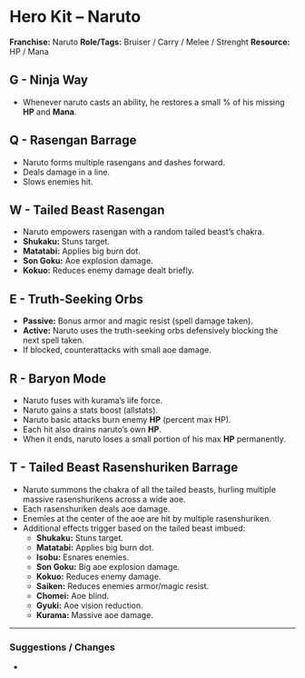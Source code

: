 # Hero Kit – Naruto

**Franchise:** Naruto
**Role/Tags:** Bruiser / Carry / Melee / Strenght
**Resource:** HP / Mana

## G - Ninja Way
- Whenever naruto casts an ability, he restores a small % of his missing **HP** and **Mana**.

## Q - Rasengan Barrage
- Naruto forms multiple rasengans and dashes forward.
- Deals damage in a line.
- Slows enemies hit.

## W - Tailed Beast Rasengan
- Naruto empowers rasengan with a random tailed beast’s chakra.
- **Shukaku:** Stuns target.
- **Matatabi:** Applies big burn dot.
- **Son Goku:** Aoe explosion damage.
- **Kokuo:** Reduces enemy damage dealt briefly.

## E - Truth-Seeking Orbs
- **Passive:** Bonus armor and magic resist (spell damage taken).
- **Active:** Naruto uses the truth-seeking orbs defensively blocking the next spell taken.
- If blocked, counterattacks with small aoe damage.

## R - Baryon Mode
- Naruto fuses with kurama’s life force.
- Naruto gains a stats boost (allstats).
- Naruto basic attacks burn enemy **HP** (percent max HP).
- Each hit also drains naruto’s own **HP**.
- When it ends, naruto loses a small portion of his max **HP** permanently.

## T - Tailed Beast Rasenshuriken Barrage
- Naruto summons the chakra of all the tailed beasts, hurling multiple massive rasenshurikens across a wide aoe.
- Each rasenshuriken deals aoe damage.
- Enemies at the center of the aoe are hit by multiple rasenshuriken.
- Additional effects trigger based on the tailed beast imbued:
    - **Shukaku:** Stuns target.
    - **Matatabi:** Applies big burn dot.
	- **Isobu:** Esnares enemies.
	- **Son Goku:** Big aoe explosion damage.
	- **Kokuo:** Reduces enemy damage.
	- **Saiken:** Reduces enemies armor/magic resist.
	- **Chomei:** Aoe blind.
	- **Gyuki:** Aoe vision reduction.
	- **Kurama:** Massive aoe damage.
	
---

### Suggestions / Changes
- <your notes here>